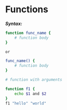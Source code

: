 # Functions


***Syntax:***

```bash
function func_name {
	# function body
}

or

func_name() {
	# function body
}

# function with arguments

function f1 {
	echo $1 and $2
}
f1 "hello" "world"
```